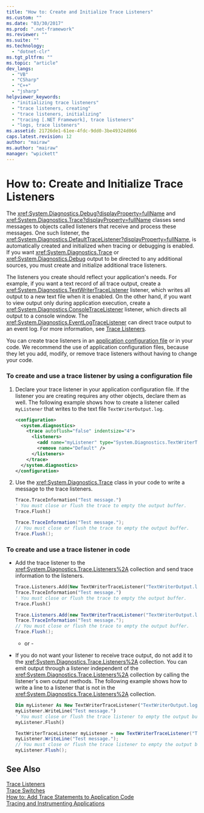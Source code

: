 ```yaml
---
title: "How to: Create and Initialize Trace Listeners"
ms.custom: ""
ms.date: "03/30/2017"
ms.prod: ".net-framework"
ms.reviewer: ""
ms.suite: ""
ms.technology: 
  - "dotnet-clr"
ms.tgt_pltfrm: ""
ms.topic: "article"
dev_langs: 
  - "VB"
  - "CSharp"
  - "C++"
  - "jsharp"
helpviewer_keywords: 
  - "initializing trace listeners"
  - "trace listeners, creating"
  - "trace listeners, initializing"
  - "tracing [.NET Framework], trace listeners"
  - "logs, trace listeners"
ms.assetid: 21726de1-61ee-4fdc-9dd0-3be49324d066
caps.latest.revision: 12
author: "mairaw"
ms.author: "mairaw"
manager: "wpickett"
---
```

# How to: Create and Initialize Trace Listeners
The <xref:System.Diagnostics.Debug?displayProperty=fullName> and <xref:System.Diagnostics.Trace?displayProperty=fullName> classes send messages to objects called listeners that receive and process these messages. One such listener, the <xref:System.Diagnostics.DefaultTraceListener?displayProperty=fullName>, is automatically created and initialized when tracing or debugging is enabled. If you want <xref:System.Diagnostics.Trace> or <xref:System.Diagnostics.Debug> output to be directed to any additional sources, you must create and initialize additional trace listeners.  
  
 The listeners you create should reflect your application's needs. For example, if you want a text record of all trace output, create a <xref:System.Diagnostics.TextWriterTraceListener> listener, which writes all output to a new text file when it is enabled. On the other hand, if you want to view output only during application execution, create a <xref:System.Diagnostics.ConsoleTraceListener> listener, which directs all output to a console window. The <xref:System.Diagnostics.EventLogTraceListener> can direct trace output to an event log. For more information, see [Trace Listeners](../../../docs/framework/debug-trace-profile/trace-listeners.md).  
  
 You can create trace listeners in an [application configuration file](../../../docs/framework/configure-apps/index.md) or in your code. We recommend the use of application configuration files, because they let you add, modify, or remove trace listeners without having to change your code.  
  
### To create and use a trace listener by using a configuration file  
  
1.  Declare your trace listener in your application configuration file. If the listener you are creating requires any other objects, declare them as well. The following example shows how to create a listener called `myListener` that writes to the text file `TextWriterOutput.log`.  
  
    ```xml  
    <configuration>  
      <system.diagnostics>  
        <trace autoflush="false" indentsize="4">  
          <listeners>  
            <add name="myListener" type="System.Diagnostics.TextWriterTraceListener" initializeData="TextWriterOutput.log" />  
            <remove name="Default" />  
          </listeners>  
        </trace>  
      </system.diagnostics>  
    </configuration>  
    ```  
  
2.  Use the <xref:System.Diagnostics.Trace> class in your code to write a message to the trace listeners.  
  
    ```vb  
    Trace.TraceInformation("Test message.")  
    ' You must close or flush the trace to empty the output buffer.  
    Trace.Flush()  
    ```  
  
    ```csharp  
    Trace.TraceInformation("Test message.");  
    // You must close or flush the trace to empty the output buffer.  
    Trace.Flush();  
    ```  
  
### To create and use a trace listener in code  
  
-   Add the trace listener to the <xref:System.Diagnostics.Trace.Listeners%2A> collection and send trace information to the listeners.  
  
    ```vb  
    Trace.Listeners.Add(New TextWriterTraceListener("TextWriterOutput.log", "myListener"))  
    Trace.TraceInformation("Test message.")  
    ' You must close or flush the trace to empty the output buffer.  
    Trace.Flush()  
    ```  
  
    ```csharp  
    Trace.Listeners.Add(new TextWriterTraceListener("TextWriterOutput.log", "myListener"));  
    Trace.TraceInformation("Test message.");  
    // You must close or flush the trace to empty the output buffer.  
    Trace.Flush();  
    ```  
  
     - or -  
  
-   If you do not want your listener to receive trace output, do not add it to the <xref:System.Diagnostics.Trace.Listeners%2A> collection. You can emit output through a listener independent of the <xref:System.Diagnostics.Trace.Listeners%2A> collection by calling the listener's own output methods. The following example shows how to write a line to a listener that is not in the <xref:System.Diagnostics.Trace.Listeners%2A> collection.  
  
    ```vb  
    Dim myListener As New TextWriterTraceListener("TextWriterOutput.log", "myListener")  
    myListener.WriteLine("Test message.")  
    ' You must close or flush the trace listener to empty the output buffer.  
    myListener.Flush()  
    ```  
  
    ```csharp  
    TextWriterTraceListener myListener = new TextWriterTraceListener("TextWriterOutput.log", "myListener");  
    myListener.WriteLine("Test message.");  
    // You must close or flush the trace listener to empty the output buffer.  
    myListener.Flush();  
    ```  
  
## See Also  
 [Trace Listeners](../../../docs/framework/debug-trace-profile/trace-listeners.md)   
 [Trace Switches](../../../docs/framework/debug-trace-profile/trace-switches.md)   
 [How to: Add Trace Statements to Application Code](../../../docs/framework/debug-trace-profile/how-to-add-trace-statements-to-application-code.md)   
 [Tracing and Instrumenting Applications](../../../docs/framework/debug-trace-profile/tracing-and-instrumenting-applications.md)
